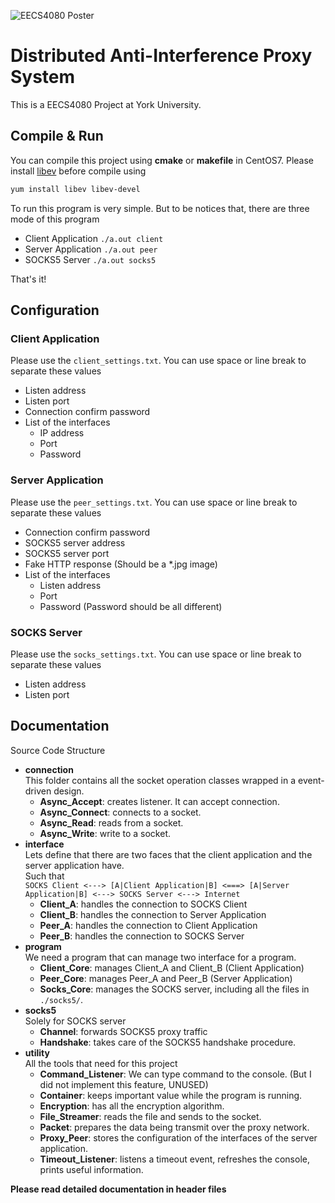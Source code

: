 ![EECS4080 Poster](http://masterchan.me/eecs4080poster.svg)

# Distributed Anti-Interference Proxy System

This is a EECS4080 Project at York University. 

## Compile & Run

You can compile this project using **cmake** or **makefile** in CentOS7. Please install [libev](https://github.com/enki/libev) before compile using 
```sh
yum install libev libev-devel
```
To run this program is very simple. But to be notices that, there are three mode of this program
- Client Application ``./a.out client``
- Server Application ``./a.out peer``
- SOCKS5 Server ``./a.out socks5``

That's it!

## Configuration

### Client Application
Please use the ``client_settings.txt``. You can use space or line break to separate these values

- Listen address
- Listen port
- Connection confirm password
- List of the interfaces
    - IP address
    - Port
    - Password


### Server Application
Please use the ``peer_settings.txt``. You can use space or line break to separate these values

- Connection confirm password
- SOCKS5 server address
- SOCKS5 server port
- Fake HTTP response (Should be a *.jpg image)
- List of the interfaces
    - Listen address
    - Port
    - Password (Password should be all different)
   
### SOCKS Server
Please use the ``socks_settings.txt``. You can use space or line break to separate these values

- Listen address
- Listen port


## Documentation

Source Code Structure

- **connection** <br />
This folder contains all the socket operation classes wrapped in a event-driven design.
    - **Async_Accept**: creates listener. It can accept connection.
    - **Async_Connect**: connects to a socket.
    - **Async_Read**: reads from a socket.
    - **Async_Write**: write to a socket.
- **interface** <br />
Lets define that there are two faces that the client application and the server application have. <br />
Such that <br />
``SOCKS Client <---> [A|Client Application|B] <===> [A|Server Application|B] <---> SOCKS Server <---> Internet``
    - **Client_A**: handles the connection to SOCKS Client
    - **Client_B**: handles the connection to Server Application
    - **Peer_A**: handles the connection to Client Application
    - **Peer_B**: handles the connection to SOCKS Server
- **program** <br />
We need a program that can manage two interface for a program. <br />
    - **Client_Core**: manages Client_A and Client_B (Client Application)
    - **Peer_Core**: manages Peer_A and Peer_B (Server Application)
    - **Socks_Core**: manages the SOCKS server, including all the files in ``./socks5/``.
- **socks5** <br />
Solely for SOCKS server <br />
    - **Channel**: forwards SOCKS5 proxy traffic
    - **Handshake**: takes care of the SOCKS5 handshake procedure.
- **utility** <br />
All the tools that need for this project<br />
    - **Command_Listener**: We can type command to the console. (But I did not implement this feature, UNUSED)
    - **Container**: keeps important value while the program is running.
    - **Encryption**: has all the encryption algorithm.
    - **File_Streamer**: reads the file and sends to the socket.
    - **Packet**: prepares the data being transmit over the proxy network.
    - **Proxy_Peer**: stores the configuration of the interfaces of the server application.
    - **Timeout_Listener**: listens a timeout event, refreshes the console, prints useful information.
    
    
    
    
    
    


**Please read detailed documentation in header files**
